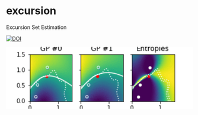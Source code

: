 # excursion

Excursion Set Estimation

[![DOI](https://zenodo.org/badge/DOI/10.5281/zenodo.1634427.svg)](https://zenodo.org/badge/latestdoi/146087019)


<img src="./assets/example.gif" width=600/>


